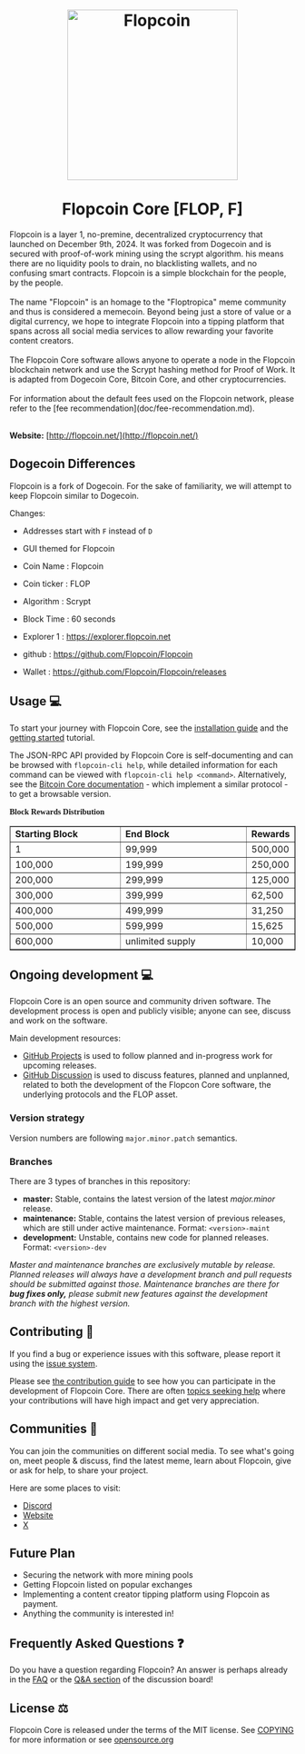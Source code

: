 <h1 align="center">
<img src="https://i.imgur.com/h0hD7dD.png" alt="Flopcoin" width="300"/>
<br/><br/>
Flopcoin Core [FLOP, F]
</h1>
Flopcoin is a layer 1, no-premine, decentralized cryptocurrency that launched on December 9th, 2024. It was forked from Dogecoin and is secured with proof-of-work mining using the scrypt algorithm. his means there are no liquidity pools to drain, no blacklisting wallets, and no confusing smart contracts. Flopcoin is a simple blockchain for the people, by the people.
<br/><br/>
The name "Flopcoin" is an homage to the "Floptropica" meme community and thus is considered a memecoin. Beyond being just a store of value or a digital currency, we hope to integrate Flopcoin into a tipping platform that spans across all social media services to allow rewarding your favorite content creators.
<br/><br/>
The Flopcoin Core software allows anyone to operate a node in the Flopcoin blockchain network and use the Scrypt hashing method for Proof of Work. It is adapted from Dogecoin Core, Bitcoin Core, and other cryptocurrencies.
<br/><br/>
For information about the default fees used on the Flopcoin network, please
refer to the [fee recommendation](doc/fee-recommendation.md).
<br/><br/>

**Website:** [http://flopcoin.net/](http://flopcoin.net/)

## Dogecoin Differences

Flopcoin is a fork of Dogecoin. For the sake of familiarity, we will attempt to keep Flopcoin similar to Dogecoin.

Changes:

* Addresses start with `F` instead of `D`
* GUI themed for Flopcoin

* Coin Name    : Flopcoin
* Coin ticker  : FLOP
* Algorithm    : Scrypt
* Block Time   : 60 seconds
* Explorer 1   : https://explorer.flopcoin.net
* github       : https://github.com/Flopcoin/Flopcoin
* Wallet       : https://github.com/Flopcoin/Flopcoin/releases


## Usage 💻

To start your journey with Flopcoin Core, see the [installation guide](INSTALL.md) and the [getting started](doc/getting-started.md) tutorial.

The JSON-RPC API provided by Flopcoin Core is self-documenting and can be browsed with `flopcoin-cli help`, while detailed information for each command can be viewed with `flopcoin-cli help <command>`. Alternatively, see the [Bitcoin Core documentation](https://developer.bitcoin.org/reference/rpc/) - which implement a similar protocol - to get a browsable version.

<font face="Verdana"><b>Block Rewards Distribution</b></font>
&nbsp;</p>
<table border="1" width="46%">
	<tr>
		<td width="230"><b>Starting Block</b></td>
		<td width="270"><b>End Block</b></td>
		<td><b>Rewards</b></td>
	</tr>
	<tr>
		<td width="230">1</td>
		<td width="270">99,999</td>
		<td>500,000</td>
	</tr>
	<tr>
		<td width="230">100,000</td>
		<td width="270">199,999</td>
		<td>250,000</td>
	</tr>
	<tr>
		<td width="230">200,000</td>
		<td width="270">299,999</td>
		<td>125,000</td>
	</tr>
	<tr>
		<td width="230">300,000</td>
		<td width="270">399,999</td>
		<td>62,500</td>
	</tr>
	<tr>
		<td width="230">400,000</td>
		<td width="270">499,999</td>
		<td>31,250</td>
	</tr>
	<tr>
		<td width="230">500,000</td>
		<td width="270">599,999</td>
		<td>15,625</td>
	</tr>
	<tr>
		<td width="230">600,000</td>
		<td width="270">unlimited supply</td>
		<td>10,000</td>
	</tr>
</table>


## Ongoing development 💻

Flopcoin Core is an open source and community driven software. The development
process is open and publicly visible; anyone can see, discuss and work on the
software.

Main development resources:

* [GitHub Projects](https://github.com/Flopcoin/Flopcoin/projects) is used to
  follow planned and in-progress work for upcoming releases.
* [GitHub Discussion](https://github.com/Flopcoin/Flopcoin/discussions) is used
  to discuss features, planned and unplanned, related to both the development of
  the Flopcon Core software, the underlying protocols and the FLOP asset.


### Version strategy
Version numbers are following ```major.minor.patch``` semantics.

### Branches
There are 3 types of branches in this repository:

- **master:** Stable, contains the latest version of the latest *major.minor* release.
- **maintenance:** Stable, contains the latest version of previous releases, which are still under active maintenance. Format: ```<version>-maint```
- **development:** Unstable, contains new code for planned releases. Format: ```<version>-dev```

*Master and maintenance branches are exclusively mutable by release. Planned*
*releases will always have a development branch and pull requests should be*
*submitted against those. Maintenance branches are there for **bug fixes only,***
*please submit new features against the development branch with the highest version.*

## Contributing 🤝

If you find a bug or experience issues with this software, please report it
using the [issue system](https://github.com/Flopcoin/Flopcoin/issues).

Please see [the contribution guide](CONTRIBUTING.md) to see how you can
participate in the development of Flopcoin Core. There are often
[topics seeking help](https://github.com/Flopcoin/Flopcoin/labels/help%20wanted)
where your contributions will have high impact and get very appreciation.

## Communities 🐸

You can join the communities on different social media.
To see what's going on, meet people & discuss, find the latest meme, learn
about Flopcoin, give or ask for help, to share your project.

Here are some places to visit:


* [Discord](https://discord.gg/8qJqXQaczJ)
* [Website](http://flopcoin.net/)
* [X](https://x.com/flopcoin_dev)

## Future Plan

- Securing the network with more mining pools
- Getting Flopcoin listed on popular exchanges
- Implementing a content creator tipping platform using Flopcoin as payment.
- Anything the community is interested in!

## Frequently Asked Questions ❓

Do you have a question regarding Flopcoin? An answer is perhaps already in the [FAQ](doc/FAQ.md) or the [Q&A section](https://github.com/Flopcoin/Flopcoin/discussions/categories/q-a) of the discussion board!

## License ⚖️
Flopcoin Core is released under the terms of the MIT license. See
[COPYING](COPYING) for more information or see
[opensource.org](https://opensource.org/licenses/MIT)
